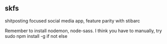 ## skfs
shitposting focused social media app, feature parity with stibarc

Remember to install nodemon, node-sass. I think you have to manually, try sudo npm install -g if not else